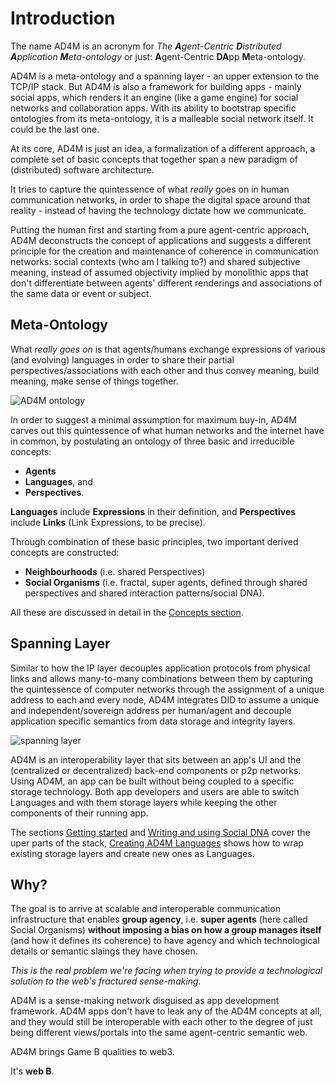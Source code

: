 # Introduction

The name AD4M is an acronym for
*The **A**gent-Centric **D**istributed **A**pplication **M**eta-ontology* 
or just: 
**A**gent-Centric **DA**pp **M**eta-ontology.

AD4M is a meta-ontology and a spanning layer - an upper extension to the TCP/IP stack.
But AD4M is also a framework for building apps - mainly social apps,
which renders it an engine (like a game engine) for social networks and collaboration apps.
With its ability to bootstrap specific ontologies from its meta-ontology,
it is a malleable social network itself.
It could be the last one.

At its core, AD4M is just an idea, 
a formalization of a different approach, 
a complete set of basic concepts that together span a new paradigm of (distributed) software architecture.

It tries to capture the quintessence of what *really* goes on in human communication networks,
in order to shape the digital space around that reality - instead of having the technology dictate how we communicate.

Putting the human first and starting from a pure agent-centric approach,
AD4M deconstructs the concept of applications and suggests a different principle 
for the creation and maintenance of coherence in communication networks:
social contexts (who am I talking to?) and shared subjective meaning, 
instead of assumed objectivity implied by monolithic apps that don't differentiate
between agents' different renderings and associations of the same data or event or subject.

## Meta-Ontology

What *really goes on* is that agents/humans exchange expressions of various (and evolving) languages
in order to share their partial perspectives/associations with each other and thus convey meaning, 
build meaning, make sense of things together.

![AD4M ontology](ad4m-ontology.png)

In order to suggest a minimal assumption for maximum buy-in,
AD4M carves out this quintessence of what human networks and the internet have in common,
by postulating an ontology of three basic and irreducible concepts:
* **Agents**
* **Languages**, and
* **Perspectives**.

**Languages** include **Expressions** in their definition, and **Perspectives** include **Links** (Link Expressions, to be precise).

Through combination of these basic principles, two important derived concepts
are constructed:
* **Neighbourhoods** (i.e. shared Perspectives)
* **Social Organisms** (i.e. fractal, super agents, defined through shared perspectives and shared interaction patterns/social DNA).

All these are discussed in detail in the [Concepts section](concepts.md).

## Spanning Layer

Similar to how the IP layer decouples application protocols from physical links
and allows many-to-many combinations between them by capturing the quintessence
of computer networks through the assignment of a unique address to each and
every node,
AD4M integrates DID to assume a unique and independent/sovereign address per human/agent
and decouple application specific semantics from data storage and integrity layers.

![spanning layer](ad4m-spanning-layer.png)

AD4M is an interoperability layer that sits between an app's UI and the
(centralized or decentralized) back-end components or p2p networks.
Using AD4M, an app can be built without being coupled to a specific storage
technology.
Both app developers and users are able to switch Languages and with them storage
layers while keeping the other components of their running app.

The sections [Getting started](start.md) and [Writing and using Social DNA](sdna.md)
cover the uper parts of the stack,
[Creating AD4M Languages](languages.md) shows how to wrap existing storage layers
and create new ones as Languages.

## Why?

The goal is to arrive at scalable and interoperable communication infrastructure 
that enables **group agency**, i.e. **super agents** (here called Social Organisms)
**without imposing a bias on how a group manages itself** 
(and how it defines its coherence) to have agency 
and which technological details or semantic slaings they have chosen.

*This is the real problem we're facing when trying to provide a
technological solution to the web's fractured sense-making.*

AD4M is a sense-making network disguised as app development framework.
AD4M apps don't have to leak any of the AD4M concepts at all,
and they would still be interoperable with each other to the degree
of just being different views/portals into the same agent-centric semantic web.

AD4M brings Game B qualities to web3.

It's **web B**.
